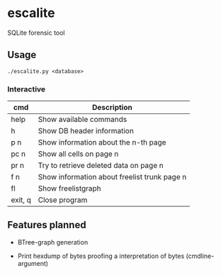 # escalite
SQLite forensic tool

## Usage

```
./escalite.py <database>
```

### Interactive

| cmd   | Description                      |
|--------|----------------------------------------------|
| help   | Show available commands                      |
| h      | Show DB header information                   |
| p n  | Show information about the n-th page         |
| pc n | Show all cells on page n                     |
| pr n | Try to retrieve deleted data on page n       |
| f n  | Show information about freelist trunk page n |
| fl     | Show freelistgraph                           |
| exit, q | Close program                                |


## Features planned

* BTree-graph generation

* Print hexdump of bytes proofing a interpretation of bytes (cmdline-argument)


